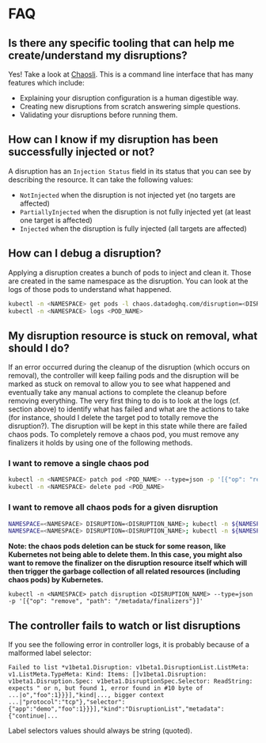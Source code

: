 # FAQ

## Is there any specific tooling that can help me create/understand my disruptions?

Yes! Take a look at [Chaosli](../cli/chaosli/README.md). This is a command line interface that has many features which include:

- Explaining your disruption configuration is a human digestible way.
- Creating new disruptions from scratch answering simple questions.
- Validating your disruptions before running them.

## How can I know if my disruption has been successfully injected or not?

A disruption has an `Injection Status` field in its status that you can see by describing the resource. It can take the following values:

* `NotInjected` when the disruption is not injected yet (no targets are affected)
* `PartiallyInjected` when the disruption is not fully injected yet (at least one target is affected)
* `Injected` when the disruption is fully injected (all targets are affected)

## How can I debug a disruption?

Applying a disruption creates a bunch of pods to inject and clean it. Those are created in the same namespace as the disruption. You can look at the logs of those pods to understand what happened.

```sh
kubectl -n <NAMESPACE> get pods -l chaos.datadoghq.com/disruption=<DISRUPTION_NAME>
kubectl -n <NAMESPACE> logs <POD_NAME>
```

## My disruption resource is stuck on removal, what should I do?

If an error occurred during the cleanup of the disruption (which occurs on removal), the controller will keep failing pods and the disruption will be marked as stuck on removal to allow you to see what happened and eventually take any manual actions to complete the cleanup before removing everything. The very first thing to do is to look at the logs (cf. section above) to identify what has failed and what are the actions to take (for instance, should I delete the target pod to totally remove the disruption?). The disruption will be kept in this state while there are failed chaos pods. To completely remove a chaos pod, you must remove any finalizers it holds by using one of the following methods.

### I want to remove a single chaos pod

```sh
kubectl -n <NAMESPACE> patch pod <POD_NAME> --type=json -p '[{"op": "remove", "path": "/metadata/finalizers"}]'
kubectl -n <NAMESPACE> delete pod <POD_NAME>
```

### I want to remove all chaos pods for a given disruption

```sh
NAMESPACE=<NAMESPACE> DISRUPTION=<DISRUPTION_NAME>; kubectl -n ${NAMESPACE} get -ojson pods -l chaos.datadoghq.com/disruption=${DISRUPTION} | jq -r '.items[].metadata.name' | xargs -I{} kubectl -n ${NAMESPACE} patch pod {} --type=json -p '[{"op": "remove", "path": "/metadata/finalizers"}]'
NAMESPACE=<NAMESPACE> DISRUPTION=<DISRUPTION_NAME>; kubectl -n ${NAMESPACE} get -ojson pods -l chaos.datadoghq.com/disruption=${DISRUPTION} | jq -r '.items[].metadata.name' | xargs -I{} kubectl -n ${NAMESPACE} delete pod {}
```

**Note: the chaos pods deletion can be stuck for some reason, like Kubernetes not being able to delete them. In this case, you might also want to remove the finalizer on the disruption resource itself which will then trigger the garbage collection of all related resources (including chaos pods) by Kubernetes.**

```
kubectl -n <NAMESPACE> patch disruption <DISRUPTION_NAME> --type=json -p '[{"op": "remove", "path": "/metadata/finalizers"}]'
```

## The controller fails to watch or list disruptions

If you see the following error in controller logs, it is probably because of a malformed label selector:

```
Failed to list *v1beta1.Disruption: v1beta1.DisruptionList.ListMeta: v1.ListMeta.TypeMeta: Kind: Items: []v1beta1.Disruption: v1beta1.Disruption.Spec: v1beta1.DisruptionSpec.Selector: ReadString: expects " or n, but found 1, error found in #10 byte of ...|o","foo":1}}}],"kind|..., bigger context ...|"protocol":"tcp"},"selector":{"app":"demo","foo":1}}}],"kind":"DisruptionList","metadata":{"continue|...
```

Label selectors values should always be string (quoted).
